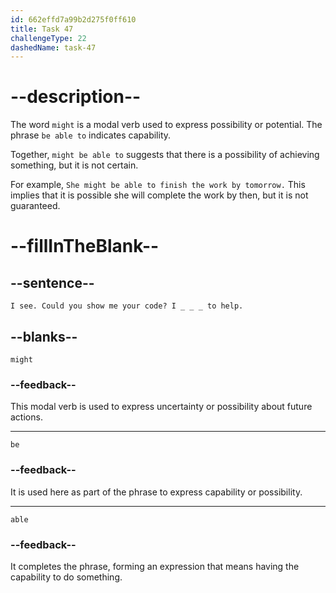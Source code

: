 ```yaml
---
id: 662effd7a99b2d275f0ff610
title: Task 47
challengeType: 22
dashedName: task-47
---
```


<!--
AUDIO REFERENCE: 
Tom: I see. Could you show me your code? I might be able to help.
-->

# --description--

The word `might` is a modal verb used to express possibility or potential. The phrase `be able to` indicates capability.

Together, `might be able to` suggests that there is a possibility of achieving something, but it is not certain.

For example, `She might be able to finish the work by tomorrow.` This implies that it is possible she will complete the work by then, but it is not guaranteed.

# --fillInTheBlank--

## --sentence--

`I see. Could you show me your code? I _ _ _ to help.`

## --blanks--

`might`

### --feedback--

This modal verb is used to express uncertainty or possibility about future actions.

---

`be`

### --feedback--

It is used here as part of the phrase to express capability or possibility.

---

`able`

### --feedback--

It completes the phrase, forming an expression that means having the capability to do something.
